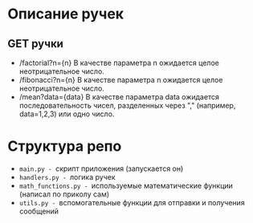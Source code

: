 # Описание ручек

## GET ручки

* /factorial?n={n}
  В качестве параметра n ожидается целое неотрицательное число.
* /fibonacci?n={n}
  В качестве параметра n ожидается целое неотрицательное число.
* /mean?data={data}
  В качестве параметра data ожидается последовательность чисел, разделенных через "," (например, data=1,2,3) или одно число.

# Структура репо

* `main.py - `скрипт приложения (запускается он)
* `handlers.py - `логика ручек
* `math_functions.py - `используемые математические функции (написал по приколу сам)
* `utils.py - `вспомогательные функции для отправки и получения сообщений
